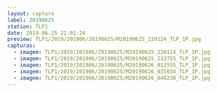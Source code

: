 ```yaml
---
layout: capture
label: 20190625
station: TLP1
date: 2019-06-25 22:01:24
preview: TLP1/2019/201906/20190625/M20190625_220124_TLP_1P.jpg
capturas:
  - imagem: TLP1/2019/201906/20190625/M20190625_220124_TLP_1P.jpg
  - imagem: TLP1/2019/201906/20190625/M20190625_233755_TLP_1P.jpg
  - imagem: TLP1/2019/201906/20190625/M20190626_011555_TLP_1P.jpg
  - imagem: TLP1/2019/201906/20190625/M20190626_035034_TLP_1P.jpg
  - imagem: TLP1/2019/201906/20190625/M20190626_040230_TLP_1P.jpg
---
```

